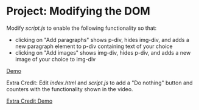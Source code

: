 # Project: Modifying the DOM

Modify _script.js_ to enable the following functionality so that:
 * clicking on "Add paragraphs" shows p-div, hides img-div, and adds a new paragraph element to p-div containing text of your choice
 * clicking on "Add images" shows img-div, hides p-div, and adds a new image of your choice to img-div

[Demo](https://drive.google.com/file/d/1MB1o5nwuAihM6Cy1LkSEtVkTFK79ovao/view?usp=sharing)

Extra Credit: Edit _index.html_ and _script.js_ to add a "Do nothing" button and counters with the functionality shown in the video.

[Extra Credit Demo](https://drive.google.com/file/d/1gLIdnHSvQjmY7zzNiZh3Bf80cOg6vs1I/view?usp=sharing)
